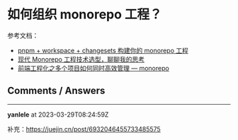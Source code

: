 # 如何组织 monorepo 工程？

参考文档： 
- [pnpm + workspace + changesets 构建你的 monorepo 工程](https://juejin.cn/post/7098609682519949325)
- [现代 Monorepo 工程技术选型，聊聊我的思考](https://juejin.cn/post/7102452341210611720)
- [前端工程化之多个项目如何同时高效管理 — monorepo](https://juejin.cn/post/6985336835459252260)


## Comments / Answers

---

**yanlele** at 2023-03-29T08:24:59Z

补充：https://juejin.cn/post/6932046455733485575